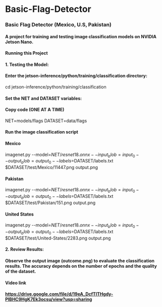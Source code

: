 # Basic-Flag-Detector

### Basic Flag Detector (Mexico, U.S, Pakistan)
#### A project for training and testing image classification models on NVIDIA Jetson Nano.

#### Running this Project
#### 1. Testing the Model:
#### Enter the jetson-inference/python/training/classification directory:

cd jetson-inference/python/training/classification

#### Set the NET and DATASET variables:
#### Copy code (ONE AT A TIME)

NET=models/flags
DATASET=data/flags

#### Run the image classification script

#### Mexico
imagenet.py --model=$NET/resnet18.onnx --input_blob=input_0 --output_blob=output_0 --labels=$DATASET/labels.txt $DATASET/test/Mexico/11447.png output.png


#### Pakistan
imagenet.py --model=$NET/resnet18.onnx --input_blob=input_0 --output_blob=output_0 --labels=$DATASET/labels.txt $DATASET/test/Pakistan/151.png output.png

#### United States
imagenet.py --model=$NET/resnet18.onnx --input_blob=input_0 --output_blob=output_0 --labels=$DATASET/labels.txt $DATASET/test/United-States/2283.png output.png



#### 2. Review Results:
#### Observe the output image (outcome.png) to evaluate the classification results. The accuracy depends on the number of epochs and the quality of the dataset.

#### Video link
#### https://drive.google.com/file/d/19eA_DcfTlTHgdy-PlBHC9HgK7Ek3ocsu/view?usp=sharing
